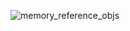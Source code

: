 ![memory_reference_objs](https://github.com/user-attachments/assets/50dc539f-fb01-4b4f-bcde-c6382aff25d1)
